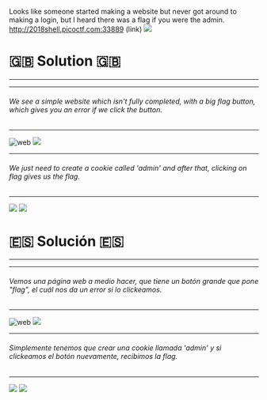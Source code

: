 Looks like someone started making a website but never got around to making a login, but I heard there was a flag if you were the admin. http://2018shell.picoctf.com:33889 (link)
![](http://i.imgur.com/ZDtiESp.png)


# :uk: Solution :uk:
---

---
###### We see a simple website which isn't fully completed, with a big flag button, which gives you an error if we click the button. 
---
![web](http://i.imgur.com/iW9SAkF.png)
![](http://i.imgur.com/j2egegW.png)

---
###### We just need to create a cookie called 'admin' and after that, clicking on flag gives us the flag.
---
![](http://i.imgur.com/awXetfQ.png)
![](http://i.imgur.com/4drXzFi.png)

# :es: Solución :es:
---

---
###### Vemos una página web a medio hacer, que tiene un botón grande que pone "flag", el cuál nos da un error si lo clickeamos.
---
![web](http://i.imgur.com/iW9SAkF.png)
![](http://i.imgur.com/j2egegW.png)

---
###### Simplemente tenemos que crear una cookie llamada 'admin' y si clickeamos el botón nuevamente, recibimos la flag.
---
![](http://i.imgur.com/awXetfQ.png)
![](http://i.imgur.com/4drXzFi.png)
